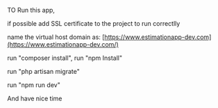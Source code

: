 TO Run this app, 

if possible add SSL certificate to the project to run correctlly 

name the virtual host domain as:
[https://www.estimationapp-dev.com](https://www.estimationapp-dev.com/)

run "composer install",
run "npm Install"

run "php artisan migrate"

run "npm run dev"

And have nice time
